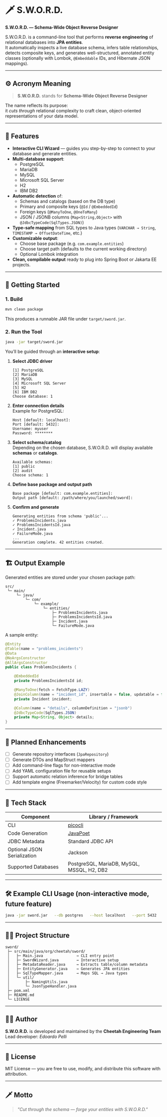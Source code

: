# 🗡️ S.W.O.R.D.

**S.W.O.R.D. — Schema-Wide Object Reverse Designer**

S.W.O.R.D. is a command-line tool that performs **reverse engineering** of relational databases into **JPA entities**.  
It automatically inspects a live database schema, infers table relationships, detects composite keys, and generates well-structured, annotated entity classes (optionally with Lombok, `@Embeddable` IDs, and Hibernate JSON mappings).

---

## ⚙️ Acronym Meaning

> **S.W.O.R.D.** stands for **Schema-Wide Object Reverse Designer**

The name reflects its purpose:  
it *cuts through* relational complexity to craft clean, object-oriented representations of your data model.

---

## 🚀 Features

- **Interactive CLI Wizard** — guides you step-by-step to connect to your database and generate entities.  
- **Multi-database support**:
  - PostgreSQL
  - MariaDB
  - MySQL
  - Microsoft SQL Server
  - H2
  - IBM DB2
- **Automatic detection** of:
  - Schemas and catalogs (based on the DB type)
  - Primary and composite keys (`@Id` / `@EmbeddedId`)
  - Foreign keys (`@ManyToOne`, `@OneToMany`)
  - JSON / JSONB columns (`Map<String,Object>` with `@JdbcTypeCode(SqlTypes.JSON)`)
- **Type-safe mapping** from SQL types to Java types (`VARCHAR → String`, `TIMESTAMP → OffsetDateTime`, etc.)
- **Customizable output**:
  - Choose base package (e.g. `com.example.entities`)
  - Choose target path (defaults to the current working directory)
  - Optional Lombok integration
- **Clean, compilable output** ready to plug into Spring Boot or Jakarta EE projects.

---

## 🧭 Getting Started

### 1. Build

```bash
mvn clean package
```

This produces a runnable JAR file under `target/sword.jar`.

### 2. Run the Tool

```bash
java -jar target/sword.jar
```

You’ll be guided through an **interactive setup**:

1. **Select JDBC driver**
   ```
   [1] PostgreSQL
   [2] MariaDB
   [3] MySQL
   [4] Microsoft SQL Server
   [5] H2
   [6] IBM DB2
   Choose database: 1
   ```

2. **Enter connection details**  
   Example for PostgreSQL:
   ```
   Host [default: localhost]: 
   Port [default: 5432]: 
   Username: myuser
   Password: ********
   ```

3. **Select schema/catalog**  
   Depending on the chosen database, S.W.O.R.D. will display available **schemas** or **catalogs**.  
   ```
   Available schemas:
   [1] public
   [2] audit
   Choose schema: 1
   ```

4. **Define base package and output path**  
   ```
   Base package [default: com.example.entities]:
   Output path [default: /path/where/you/launched/sword]:
   ```

5. **Confirm and generate**
   ```
   Generating entities from schema 'public'...
   ✓ ProblemsIncidents.java
   ✓ ProblemsIncidentsId.java
   ✓ Incident.java
   ✓ FailureMode.java
   ...
   Generation complete. 42 entities created.
   ```

---

## 🏗️ Output Example

Generated entities are stored under your chosen package path:

```
src/
 └─ main/
     └─ java/
         └─ com/
             └─ example/
                 └─ entities/
                     ├─ ProblemsIncidents.java
                     ├─ ProblemsIncidentsId.java
                     ├─ Incident.java
                     └─ FailureMode.java
```

A sample entity:

```java
@Entity
@Table(name = "problems_incidents")
@Data
@NoArgsConstructor
@AllArgsConstructor
public class ProblemsIncidents {

    @EmbeddedId
    private ProblemsIncidentsId id;

    @ManyToOne(fetch = FetchType.LAZY)
    @JoinColumn(name = "incident_id", insertable = false, updatable = false)
    private Incident incident;

    @Column(name = "details", columnDefinition = "jsonb")
    @JdbcTypeCode(SqlTypes.JSON)
    private Map<String, Object> details;
}
```

---

## 🧩 Planned Enhancements

- [ ] Generate repository interfaces (`JpaRepository`)
- [ ] Generate DTOs and MapStruct mappers
- [ ] Add command-line flags for non-interactive mode
- [ ] Add YAML configuration file for reusable setups
- [ ] Support automatic relation inference for bridge tables
- [ ] Add template engine (Freemarker/Velocity) for custom code style

---

## 🧠 Tech Stack

| Component | Library / Framework |
|------------|--------------------|
| CLI        | [picocli](https://picocli.info) |
| Code Generation | [JavaPoet](https://github.com/square/javapoet) |
| JDBC Metadata | Standard JDBC API |
| Optional JSON Serialization | Jackson |
| Supported Databases | PostgreSQL, MariaDB, MySQL, MSSQL, H2, DB2 |

---

## 🛠️ Example CLI Usage (non-interactive mode, future feature)

```bash
java -jar sword.jar   --db postgres   --host localhost   --port 5432   --user myuser   --pass mypass   --schema public   --package com.example.entities   --out ./generated
```

---

## 🏴‍☠️ Project Structure

```
sword/
 ├─ src/main/java/org/cheetah/sword/
 │   ├─ Main.java               → CLI entry point
 │   ├─ SwordWizard.java        → Interactive setup
 │   ├─ MetadataReader.java     → Extracts table/column metadata
 │   ├─ EntityGenerator.java    → Generates JPA entities
 │   ├─ SqlTypeMapper.java      → Maps SQL → Java types
 │   └─ util/
 │       ├─ NamingUtils.java
 │       └─ JsonTypeHandler.java
 ├─ pom.xml
 ├─ README.md
 └─ LICENSE
```

---

## 🧑‍💻 Author

**S.W.O.R.D.** is developed and maintained by the **Cheetah Engineering Team**  
Lead developer: *Edoardo Pelli*

---

## 🧷 License

MIT License — you are free to use, modify, and distribute this software with attribution.

---

## 🗡️ Motto

> *"Cut through the schema — forge your entities with S.W.O.R.D."*
